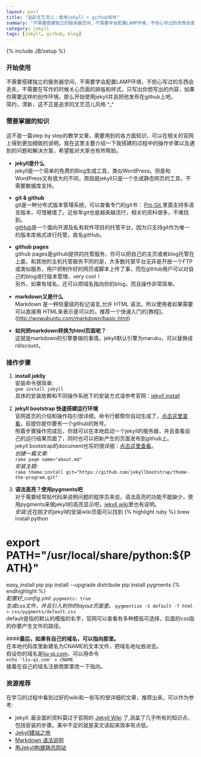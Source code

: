 ```yaml
---
layout: post
title: "追赶文艺范儿：使用jekyll + github写作"
summary: "不需要搭建独立的服务器空间，不需要学会配置LAMP环境，不担心写过的东西会丢失，不需要在写作的时候关心页面的排版和样式，只写出你想写出的内容，简约，清新，如果你需要这样的创作环境，那么开始使用jekyll并且把他发布在github上吧。"
category: jekyll
tags: [jekyll, github, blog]
---
```

{% include JB/setup %}
### 开始使用
不需要搭建独立的服务器空间，不需要学会配置LAMP环境，不担心写过的东西会丢失，不需要在写作的时候关心页面的排版和样式，只写出你想写出的内容，如果你需要这样的创作环境，那么开始使用jekyll并且把他发布在github上吧。   
简约，清新，这不正是追求的文艺范儿风格 ^_^

### 需要掌握的知识
这不是一篇step by step的教学文章，需要用到的各方面知识，可以在相关的官网上得到更加细致的说明。我在这里主要介绍一下我搭建的过程中的操作步骤以及遇到的问题和解决方案，希望能对大家也有所帮助。   

- **jekyll是什么**   
jekyll是一个简单的免费的Blog生成工具，类似WordPress。但是和WordPress又有很大的不同，原因是jekyll只是一个生成静态网页的工具，不需要数据库支持。

- **git & github**   
  git是一种分布式版本管理系统，可以查看专门的git书： [Pro Git](http://git-scm.com/book/zh),里面支持多语言版本，可惜被墙了。近些年git也是越来越流行，相关的资料很多，不难找到。   
  [gitHub](https://github.com/)是一个面向开源及私有软件项目的托管平台，因为只支持git作为唯一的版本库格式进行托管，故名gitHub。

- **github pages**   
github pages是github提供的托管服务，你可以把自己的主页或者blog托管在上面，和其他的主机托管服务不同的是，大多数托管平台无非是开放一个FTP或类似服务，用户把制作好的网页或脚本上传了事，而在gitHub用户可以对自己的blog进行版本管理，very cool！   
另外，如果有域名，还可以把域名指向你的blog，而且操作非常简单。

- **markdown又是什么**   
Markdown 是一种轻量级的标记语言,允许 HTML 语法，所以使用者如果需要可以直接用 HTML来表示是可以的，推荐一个快速入门的[教程]。(http://wowubuntu.com/markdown/basic.html)

- **如何把markdown转换为html页面呢？**   
这就是markdown的引擎要做的事情。jekyll默认引擎为maruku，可以替换成rdiscount。
	
### 操作步骤
1. **install jeklly**  
安装命令很简单:  
`gem install jekyll`   
具体的安装依赖和不同操作系统下的安装方式请参考官网：[jekyll install](https://github.com/mojombo/jekyll/wiki/Install)  

2. **jekyll bootstrap 快速搭建运行环境**  
官网首页的介绍和操作指引很详细，命令行都帮你自动生成了，[点击这里查看](http://jekyllbootstrap.com/)，前提你是你要有一个github的账号。   
照着步骤操作完成后，你就可以在本地启动一个jekyll的服务器，并且查看自己的运行结果页面了，同时也可以把新产生的页面发布到github上。   
jekyll bootstrap的document也写的很详细：[点击这里查看](http://jekyllbootstrap.com/usage/jekyll-quick-start.html)。   
*创建一篇文章:*    
 `rake page name="about.md"`   
*安装主题:*   
`rake theme:install git="https://github.com/jekyllbootstrap/theme-the-program.git"`

3. **语法高亮？使用pygments吧**   
对于需要经常贴代码来说明问题的程序员来说，语法高亮的功能不能缺少，使用pygments来做jekyll的高亮显示吧，[jekyll wiki](https://github.com/mojombo/jekyll/wiki/Liquid-Extensions)里也有说明。   
*安装*:还在刚才的jekyll的安装wiki页面可以找到
{% highlight ruby %}
	brew install python
# export PATH="/usr/local/share/python:${PATH}"
easy_install pip
pip install --upgrade distribute
pip install pygments
{% endhighlight %}   
*配置好_config.yml*: `pygments: true`   
*生成css文件，并且引入到你的layout页面里。*	
`pygmentize -S default -f html > css/pygments/default.css`   
default是指的默认的模版的名字，官网可以查看有多种模版可选择，后面的css指的你要产生文件的路径。

####**最后，如果有自己的域名，可以指向那里。**   
在本地代码库里新建名为CNAME的文本文件，把域名地址放进去。   
假设你的域名是[liu-qi.com](www.liu-qi.com)，可以用命令   
`echo 'liu-qi.com' > CNAME`   
接着在自己的域名注册商那里改一下指向。

### 资源推荐
在学习的过程中看到过好的wiki和一些写的很详细的文章，推荐出来，可以作为参考:   
- jekyll: 最全面的资料莫过于官网的 [Jekyll Wiki](https://github.com/mojombo/jekyll/wiki) 了,涵盖了几乎所有的知识点，包括安装的步骤。美中不足的就是英文读起来效率有点低。   
- [Jekyll建站之旅](http://calefy.org/2012/03/03/my-process-of-building-jekyll-blog.html)   
- [Markdown 语法说明](http://wowubuntu.com/markdown/index.html)   
- [用Jekyll构建静态网站](http://yanping.me/cn/blog/2011/12/15/building-static-sites-with-jekyll/)
